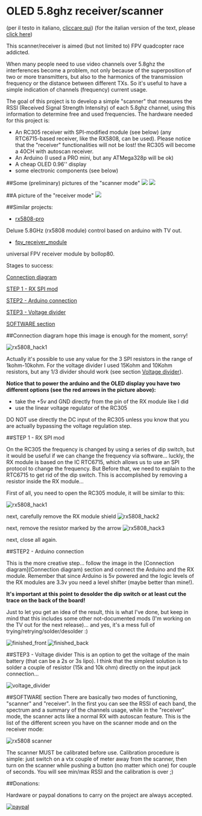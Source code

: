 # OLED 5.8ghz receiver/scanner

(per il testo in italiano, [cliccare qui](README_it.md))
(for the italian version of the text, please [click here](README_it.md))

This scanner/receiver is aimed (but not limited to) FPV quadcopter race addicted. 

When many people need to use video channels over 5.8ghz the interferences become a problem, 
not only because of the superposition of two or more transmitters, but also to the harmonics 
of the transmission frequency or the distance between different TXs. So it's useful to have 
a simple indication of channels (frequency) current usage.

The goal of this project is to develop a simple "scanner" that measures the RSSI (Received Signal Strength Intensity)
of each 5.8ghz channel, using this information to determine free and used frequencies.
The hardware needed for this project is:

* An RC305 receiver with SPI-modified module (see below) (any RTC6715-based receiver, like the RX5808, can be used).
Please notice that the "receiver" functionalities will not be lost! the RC305 will become a 40CH with autoscan receiver.
* An Arduino (I used a PRO mini, but any ATMega328p will be ok)
* A cheap OLED 0.96'' display
* some electronic components (see below)

##Some (preliminary) pictures of the "scanner mode"
<img src="https://dl.dropboxusercontent.com/u/9124521/OLED-scanner/summary_explained.jpg"  />
<img src="https://dl.dropboxusercontent.com/u/9124521/OLED-scanner/band_explained.jpg"  />

##A picture of the "receiver mode"
<img src="https://dl.dropboxusercontent.com/u/9124521/OLED-scanner/receiver_explained.jpg"  />

##Similar projects:

* [rx5808-pro](https://code.google.com/p/rx5808-pro/)

Deluxe 5.8GHz (rx5808 module) control based on arduino with TV out.

* [fpv_receiver_module](https://github.com/dollop80/fpv_receiver_module)

universal FPV receiver module by bollop80.

Stages to success:

[Connection diagram](#connection-diagram)

[STEP 1 - RX SPI mod](#step-1---rx-spi-mod)

[STEP2 - Arduino connection](#step2---arduino-connection)

[STEP3 - Voltage divider](#step3---voltage-divider)

[SOFTWARE section](#software-section)

##Connection diagram
hope this image is enough for the moment, sorry! 

![rx5808_hack1](https://dl.dropboxusercontent.com/u/9124521/OLED-scanner/connection_diagram/connections_b1.jpg)

Actually it's possible to use any value for the 3 SPI resistors in the range of 1kohm-10kohm. 
For the voltage divider I used 15Kohm and 10Kohm resistors, but any 1/3 divider should work (see section [Voltage divider](#step3---voltage-divider)).

**Notice that to power the arduino and the OLED display you have two different options (see the red arrows in the picture above):**
* take the +5v and GND directly from the pin of the RX module like I did
* use the linear voltage regulator of the RC305

DO NOT use directly the DC input of the RC305 unless you know that you are actually bypassing the voltage regulation step.

##STEP 1 - RX SPI mod

On the RC305 the frequency is changed by using a series of dip switch, but it would be useful if we can change the frequency via software... luckly, the RX module is based on the IC RTC6715, which allows us to use an SPI protocol to change the frequency. But Before that, we need to explain to the RTC6715 to get rid of the dip switch. This is accomplished by removing a resistor inside the RX module...

First of all, you need to open the RC305 module, it will be similar to this:

![rx5808_hack1](https://dl.dropboxusercontent.com/u/9124521/OLED-scanner/Photos/RC305_nocase.jpg)

next, carefully remove the RX module shield
![rx5808_hack2](https://dl.dropboxusercontent.com/u/9124521/OLED-scanner/Photos/RC305_opened_original.jpg)

next, remove the resistor marked by the arrow
![rx5808_hack3](https://dl.dropboxusercontent.com/u/9124521/OLED-scanner/Photos/RC305_opened_arrow.jpg)

next, close all again.

##STEP2 - Arduino connection

This is the more creative step... follow the image in the [Connection diagram](Connection diagram) section and connect the Arduino and the RX module. Remember that since Arduino is 5v powered and the logic levels of the RX modules are 3.3v you need a level shifter (maybe better than mine!).

**It's important at this point to desolder the dip switch or at least cut the trace on the back of the board!**

Just to let you get an idea of the result, this is what I've done, but keep in mind that this includes some other not-documented mods (I'm working on the TV out for the next release)... and yes, it's a mess full of trying/retrying/solder/desolder :)


![finished_front](https://dl.dropboxusercontent.com/u/9124521/OLED-scanner/Photos/finished_front.jpg)
![finished_back](https://dl.dropboxusercontent.com/u/9124521/OLED-scanner/Photos/finished_back.jpg)

##STEP3 - Voltage divider
This is an option to get the voltage of the main battery (that can be a 2s or 3s lipo). I think that the simplest solution is to solder a couple of resistor (15k and 10k ohm) directly on the input jack connection...

![voltage_divider](https://dl.dropboxusercontent.com/u/9124521/OLED-scanner/Photos/voltage_divider.jpg)

##SOFTWARE section
There are basically two modes of functioning, "scanner" and "receiver". In the first you can see the RSSI of each band, the spectrum and a summary of the channels usage, while in the "receiver" mode, the scanner acts like a normal RX with autoscan feature. This is the list of the different screen you have on the scanner mode and on the receiver mode:

![rx5808 scanner](https://dl.dropboxusercontent.com/u/9124521/OLED-scanner/screen_list.jpg)

The scanner MUST be calibrated before use. Calibration procedure is simple: just switch on a vtx couple of meter away from the scanner, then turn on the scanner while pushing a button (no matter which one) for couple of seconds. You will see min/max RSSI and the calibration is over ;)

##Donations:

Hardware or paypal donations to carry on the project are always accepted.

[![paypal](https://www.paypalobjects.com/it_IT/IT/i/btn/btn_donateCC_LG.gif)](https://www.paypal.com/cgi-bin/webscr?cmd=_s-xclick&hosted_button_id=YKP2PH72RKPRY)
